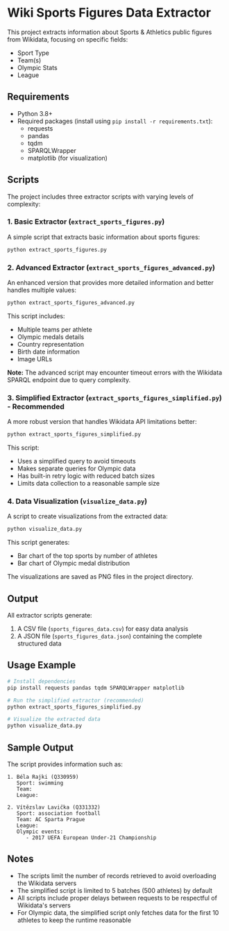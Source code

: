 # Wiki Sports Figures Data Extractor

This project extracts information about Sports & Athletics public figures from Wikidata, focusing on specific fields:
- Sport Type
- Team(s)
- Olympic Stats
- League

## Requirements

- Python 3.8+
- Required packages (install using `pip install -r requirements.txt`):
  - requests
  - pandas
  - tqdm
  - SPARQLWrapper
  - matplotlib (for visualization)

## Scripts

The project includes three extractor scripts with varying levels of complexity:

### 1. Basic Extractor (`extract_sports_figures.py`)

A simple script that extracts basic information about sports figures:

```bash
python extract_sports_figures.py
```

### 2. Advanced Extractor (`extract_sports_figures_advanced.py`)

An enhanced version that provides more detailed information and better handles multiple values:

```bash
python extract_sports_figures_advanced.py
```

This script includes:
- Multiple teams per athlete
- Olympic medals details
- Country representation
- Birth date information
- Image URLs

**Note:** The advanced script may encounter timeout errors with the Wikidata SPARQL endpoint due to query complexity.

### 3. Simplified Extractor (`extract_sports_figures_simplified.py`) - Recommended

A more robust version that handles Wikidata API limitations better:

```bash
python extract_sports_figures_simplified.py
```

This script:
- Uses a simplified query to avoid timeouts
- Makes separate queries for Olympic data
- Has built-in retry logic with reduced batch sizes
- Limits data collection to a reasonable sample size

### 4. Data Visualization (`visualize_data.py`)

A script to create visualizations from the extracted data:

```bash
python visualize_data.py
```

This script generates:
- Bar chart of the top sports by number of athletes
- Bar chart of Olympic medal distribution

The visualizations are saved as PNG files in the project directory.

## Output

All extractor scripts generate:

1. A CSV file (`sports_figures_data.csv`) for easy data analysis
2. A JSON file (`sports_figures_data.json`) containing the complete structured data

## Usage Example

```bash
# Install dependencies
pip install requests pandas tqdm SPARQLWrapper matplotlib

# Run the simplified extractor (recommended)
python extract_sports_figures_simplified.py

# Visualize the extracted data
python visualize_data.py
```

## Sample Output

The script provides information such as:

```
1. Béla Rajki (Q330959)
   Sport: swimming
   Team: 
   League: 

2. Vítězslav Lavička (Q331332)
   Sport: association football
   Team: AC Sparta Prague
   League: 
   Olympic events:
      - 2017 UEFA European Under-21 Championship
```

## Notes

- The scripts limit the number of records retrieved to avoid overloading the Wikidata servers
- The simplified script is limited to 5 batches (500 athletes) by default
- All scripts include proper delays between requests to be respectful of Wikidata's servers
- For Olympic data, the simplified script only fetches data for the first 10 athletes to keep the runtime reasonable 